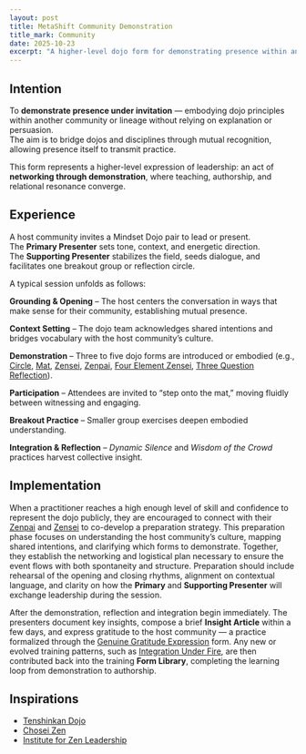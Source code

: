 ```yaml
---
layout: post
title: MetaShift Community Demonstration
title_mark: Community
date: 2025-10-23
excerpt: "A higher-level dojo form for demonstrating presence within another community — embodying Mindset Dojo principles through participation and shared practice."
---
```


## Intention

To **demonstrate presence under invitation** — embodying dojo principles within another community or lineage without relying on explanation or persuasion.  
The aim is to bridge dojos and disciplines through mutual recognition, allowing presence itself to transmit practice.

This form represents a higher-level expression of leadership: an act of **networking through demonstration**, where teaching, authorship, and relational resonance converge.

## Experience

A host community invites a Mindset Dojo pair to lead or present.  
The **Primary Presenter** sets tone, context, and energetic direction.  
The **Supporting Presenter** stabilizes the field, seeds dialogue, and facilitates one breakout group or reflection circle.

A typical session unfolds as follows:

**Grounding & Opening** – The host centers the conversation in ways that make sense for their community, establishing mutual presence.  

**Context Setting** – The dojo team acknowledges shared intentions and bridges vocabulary with the host community’s culture.  

**Demonstration** – Three to five dojo forms are introduced or embodied (e.g., [Circle](../circle/), [Mat](../mat/), [Zensei](../zensei/), [Zenpai](../zenpai/), [Four Element Zensei](../four-element-zensei/), [Three Question Reflection](../three-question-reflection/)).  

**Participation** – Attendees are invited to “step onto the mat,” moving fluidly between witnessing and engaging.  

**Breakout Practice** – Smaller group exercises deepen embodied understanding.  

**Integration & Reflection** – *Dynamic Silence* and *Wisdom of the Crowd* practices harvest collective insight.

## Implementation

When a practitioner reaches a high enough level of skill and confidence to represent the dojo publicly, they are encouraged to connect with their [Zenpai](../zenpai/) and [Zensei](../zensei/) to co-develop a preparation strategy. This preparation phase focuses on understanding the host community’s culture, mapping shared intentions, and clarifying which forms to demonstrate. Together, they establish the networking and logistical plan necessary to ensure the event flows with both spontaneity and structure. Preparation should include rehearsal of the opening and closing rhythms, alignment on contextual language, and clarity on how the **Primary** and **Supporting Presenter** will exchange leadership during the session.

After the demonstration, reflection and integration begin immediately. The presenters document key insights, compose a brief **Insight Article** within a few days, and express gratitude to the host community — a practice formalized through the [Genuine Gratitude Expression](../genuine-gratitude-expression/) form. Any new or evolved training patterns, such as [Integration Under Fire](../integration-under-fire/), are then contributed back into the training **Form Library**, completing the learning loop from demonstration to authorship.

## Inspirations

- [Tenshinkan Dojo](https://japaneseculturecenter.com/classes/aikido)  
- [Chosei Zen](https://www.choseizen.org/)  
- [Institute for Zen Leadership](https://zenleader.global)
